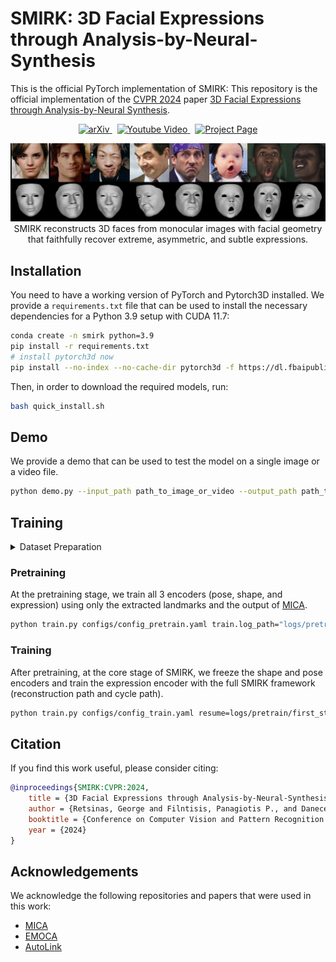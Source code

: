 # SMIRK: 3D Facial Expressions through Analysis-by-Neural-Synthesis

This is the official PyTorch implementation of SMIRK:
This repository is the official implementation of the [CVPR 2024](https://cvpr.thecvf.com) paper [3D Facial Expressions through Analysis-by-Neural Synthesis]().


<p align="center">
  <a href=''>
    <img src='https://img.shields.io/badge/arXiv-2207.11094-brightgreen' alt='arXiv'>
  </a>
  <!-- <a href=''>
    <img src='https://img.shields.io/badge/PDF-Paper-2D963D?style=flat&logo=Adobe-Acrobat-Reader&logoColor=red' alt='Paper PDF'>
  </a>  -->
  <!-- <a href=''>
    <img src='https://img.shields.io/badge/PDF-Sup.Mat.-2D963D?style=flat&logo=Adobe-Acrobat-Reader&logoColor=red' alt='Sup. Mat. PDF'>
  </a>      -->
  <a href='https://www.youtube.com/watch?v=8ZVgr41wxbk' style='padding-left: 0.5rem;'>
    <img src='https://img.shields.io/badge/Video-Youtube-red?style=flat&logo=youtube&logoColor=red' alt='Youtube Video'>
  </a>
  <a href='https://georgeretsi.github.io/smirk/' style='padding-left: 0.5rem;'>
    <img src='https://img.shields.io/badge/Website-Project Page-blue?style=flat&logo=Google%20chrome&logoColor=blue' alt='Project Page'>
  </a>
</p>

<p align="center"> 
<img src="samples/cover.png">
SMIRK reconstructs 3D faces from monocular images with facial geometry that faithfully recover extreme, asymmetric, and subtle expressions.
</p>


## Installation
You need to have a working version of PyTorch and Pytorch3D installed. We provide a `requirements.txt` file that can be used to install the necessary dependencies for a Python 3.9 setup with CUDA 11.7:

```bash
conda create -n smirk python=3.9
pip install -r requirements.txt
# install pytorch3d now
pip install --no-index --no-cache-dir pytorch3d -f https://dl.fbaipublicfiles.com/pytorch3d/packaging/wheels/py39_cu117_pyt201/download.html
```

Then, in order to download the required models, run:

```bash
bash quick_install.sh
```


## Demo 
We provide a demo that can be used to test the model on a single image or a video file. 

```bash
python demo.py --input_path path_to_image_or_video --output_path path_to_output --model_path pretrained_models/SMIRK_em1.pt
```


## Training
<details>
<summary>Dataset Preparation</summary>

SMIRK was trained on a combination of the following datasets: LRS3, MEAD, CelebA, and FFHQ. 

1. ~~§§Download the LRS3 dataset from [here](https://www.robots.ox.ac.uk/~vgg/data/lip_reading/lrs3.html).~~ We are aware that currently this dataset has been removed from the website. It can be replaced with any other similar dataset, e.g. [LRS2](https://www.robots.ox.ac.uk/~vgg/data/lip_reading/lrs2.html). 

2. Download the MEAD dataset from [here](https://wywu.github.io/projects/MEAD/MEAD.html).

3. Download the CelebA dataset from [here](https://mmlab.ie.cuhk.edu.hk/projects/CelebA.html). You can download directly the aligned images `img_align_celeba.zip`.

4. Download the FFHQ256 dataset from [here](https://www.kaggle.com/datasets/denislukovnikov/ffhq256-images-only). 

After downloading the datasets we need to extract the landmarks using mediapipe and FAN. We provide the scripts for preprocessing in `datasets/preprocess_scripts`. Example usage:

```bash
python datasets/preprocess_scripts/apply_mediapipe_to_dataset.py --input_dir PATH_TO_FFHQ256/images --output_dir PATH_TO_FFHQ256/mediapipe_landmarks
```

and for FAN:

```bash
python datasets/preprocess_scripts/apply_fan_to_dataset.py --input_dir PATH_TO_FFHQ256/images --output_dir PATH_TO_FFHQ256/fan_landmarks
```

Note that for obtaining the FAN landmarks we use the implementation in [https://github.com/hhj1897/face_alignment](https://github.com/hhj1897/face_alignment).

Next, make sure to update the config files in `configs` with the correct paths to the datasets and their landmarks.

</details>

### Pretraining
At the pretraining stage, we train all 3 encoders (pose, shape, and expression) using only the extracted landmarks and the output of [MICA](https://zielon.github.io/mica/). 
```bash
python train.py configs/config_pretrain.yaml train.log_path="logs/pretrain"
```


### Training
After pretraining, at the core stage of SMIRK, we freeze the shape and pose encoders and train the expression encoder with the full SMIRK framework (reconstruction path and cycle path). 

```bash
python train.py configs/config_train.yaml resume=logs/pretrain/first_stage_pretrained_encoder.pt train.loss_weights.emotion_loss=1.0
```


## Citation
If you find this work useful, please consider citing:

```bibtex
@inproceedings{SMIRK:CVPR:2024,
    title = {3D Facial Expressions through Analysis-by-Neural-Synthesis},
    author = {Retsinas, George and Filntisis, Panagiotis P., and Danecek, Radek and Abrevaya, Victoria F. and Roussos, Anastasios and Bolkart, Timo and Maragos, Petros},
    booktitle = {Conference on Computer Vision and Pattern Recognition (CVPR)},
    year = {2024}
}
```


## Acknowledgements 
We acknowledge the following repositories and papers that were used in this work:

- [MICA](https://zielon.github.io/mica/)
- [EMOCA](https://emoca.is.tue.mpg.de)
- [AutoLink](https://github.com/xingzhehe/AutoLink-Self-supervised-Learning-of-Human-Skeletons-and-Object-Outlines-by-Linking-Keypoints)
